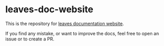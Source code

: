 # leaves-doc-website

This is the repository for [leaves documentation website](http://oss.claudetech.com/leaves/).

If you find any mistake, or want to improve the docs,
feel free to open an issue or to create a PR.
